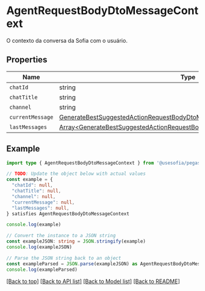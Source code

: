 
# AgentRequestBodyDtoMessageContext

O contexto da conversa da Sofia com o usuário.

## Properties

Name | Type
------------ | -------------
`chatId` | string
`chatTitle` | string
`channel` | string
`currentMessage` | [GenerateBestSuggestedActionRequestBodyDtoMessageContextCurrentMessage](GenerateBestSuggestedActionRequestBodyDtoMessageContextCurrentMessage.md)
`lastMessages` | [Array&lt;GenerateBestSuggestedActionRequestBodyDtoMessageContextCurrentMessage&gt;](GenerateBestSuggestedActionRequestBodyDtoMessageContextCurrentMessage.md)

## Example

```typescript
import type { AgentRequestBodyDtoMessageContext } from '@usesofia/pegasus-ai-api-sdk'

// TODO: Update the object below with actual values
const example = {
  "chatId": null,
  "chatTitle": null,
  "channel": null,
  "currentMessage": null,
  "lastMessages": null,
} satisfies AgentRequestBodyDtoMessageContext

console.log(example)

// Convert the instance to a JSON string
const exampleJSON: string = JSON.stringify(example)
console.log(exampleJSON)

// Parse the JSON string back to an object
const exampleParsed = JSON.parse(exampleJSON) as AgentRequestBodyDtoMessageContext
console.log(exampleParsed)
```

[[Back to top]](#) [[Back to API list]](../README.md#api-endpoints) [[Back to Model list]](../README.md#models) [[Back to README]](../README.md)


